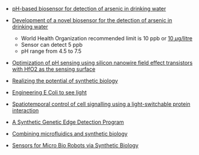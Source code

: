 - [pH-based biosensor for detection of arsenic in drinking water](/papers/pH_based_biosensor_arsenic_drinkingwater.pdf)

- [Development of a novel biosensor for the detection of arsenic in drinking water](/papers/Edinburgh_Development_arsenic_drinking_water.pdf)
	- World Health Organization recommended limit is 10 ppb or [10 $\mu$g/litre](http://www.who.int/mediacentre/factsheets/fs372/en/)
	- Sensor can detect 5 ppb
	- pH range from 4.5 to 7.5


- [Optimization of pH sensing using silicon nanowire field effect transistors with HfO2 as the sensing surface](/papers/NanowireFET_Nanotechnology.pdf)

- [Realizing the potential of synthetic biology](/papers/nrm3767.pdf)

- [Engineering E Coli to see light](/papers/Engineering_EColi_tosee_light.pdf)

- [Spatiotemporal control of cell signalling using a light-switchable protein interaction](/papers/Spatiotemporal.pdf)

- [A Synthetic Genetic Edge Detection Program](/papers/Synthetic_edge_Detection.pdf)

- [Combining microfluidics and synthetic biology](/papers/Microfluidics_and_SynBio.pdf)

- [Sensors for Micro Bio Robots via Synthetic Biology](/papers/uBioRobots.pdf)
